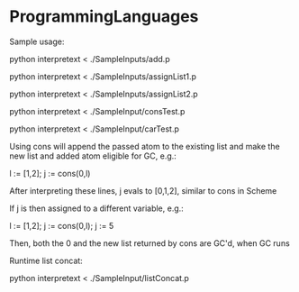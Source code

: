 ProgrammingLanguages
====================

Sample usage: 

python interpretext < ./SampleInputs/add.p

python interpretext < ./SampleInputs/assignList1.p

python interpretext < ./SampleInputs/assignList2.p

python interpretext < ./SampleInput/consTest.p

python interpretext < ./SampleInput/carTest.p

Using cons will append the passed atom to the existing list and make the new list and added atom eligible for GC, e.g.:

l := [1,2];
j := cons(0,l)

After interpreting these lines, j evals to [0,1,2], similar to cons in Scheme

If j is then assigned to a different variable, e.g.:

l := [1,2];
j := cons(0,l);
j := 5

Then, both the 0 and the new list returned by cons are GC'd, when GC runs

Runtime list concat:

python interpretext < ./SampleInput/listConcat.p
